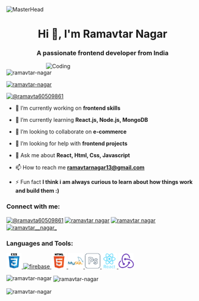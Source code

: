 ![MasterHead](https://encrypted-tbn0.gstatic.com/images?q=tbn:ANd9GcQP_1HdV5y7DZ8WRki3KpnANGoLguU_jWnXFD_pwxxlC8yGQ8CIH1cXOtH2kqwKB5tS_w&usqp=CAU)
<h1 align="center">Hi 👋, I'm Ramavtar Nagar</h1>
<h3 align="center">A passionate frontend developer from India</h3>
<img align="right" alt="Coding" width="400" src="https://media4.giphy.com/media/qgQUggAC3Pfv687qPC/200.webp?cid=ecf05e47tegnqfomhnbdlbvpsbjoayu1amshpby468pfnc0p&ep=v1_gifs_search&rid=200.webp&ct=g">

<p align="left"> <img src="https://komarev.com/ghpvc/?username=ramavtar-nagar&label=Profile%20views&color=0e75b6&style=flat" alt="ramavtar-nagar" /> </p>

<p align="left"> <a href="https://github.com/ryo-ma/github-profile-trophy"><img src="https://github-profile-trophy.vercel.app/?username=ramavtar-nagar" alt="ramavtar-nagar" /></a> </p>

<p align="left"> <a href="https://twitter.com/@ramavta60509861" target="blank"><img src="https://img.shields.io/twitter/follow/@ramavta60509861?logo=twitter&style=for-the-badge" alt="@ramavta60509861" /></a> </p>

- 🔭 I’m currently working on **frontend skills**

- 🌱 I’m currently learning **React.js, Node.js, MongoDB**

- 👯 I’m looking to collaborate on **e-commerce**

- 🤝 I’m looking for help with **frontend projects**

- 💬 Ask me about **React, Html, Css, Javascript**

- 📫 How to reach me **ramavtarnagar13@gmail.com**

- ⚡ Fun fact **I think i am always curious to learn about how things work and build them :)**

<h3 align="left">Connect with me:</h3>
<p align="left">
<a href="https://twitter.com/@ramavta60509861" target="blank"><img align="center" src="https://raw.githubusercontent.com/rahuldkjain/github-profile-readme-generator/master/src/images/icons/Social/twitter.svg" alt="@ramavta60509861" height="30" width="40" /></a>
<a href="https://linkedin.com/in/ramavtar nagar" target="blank"><img align="center" src="https://raw.githubusercontent.com/rahuldkjain/github-profile-readme-generator/master/src/images/icons/Social/linked-in-alt.svg" alt="ramavtar nagar" height="30" width="40" /></a>
<a href="https://stackoverflow.com/users/ramavtar nagar" target="blank"><img align="center" src="https://raw.githubusercontent.com/rahuldkjain/github-profile-readme-generator/master/src/images/icons/Social/stack-overflow.svg" alt="ramavtar nagar" height="30" width="40" /></a>
<a href="https://instagram.com/ramavtar__nagar_" target="blank"><img align="center" src="https://raw.githubusercontent.com/rahuldkjain/github-profile-readme-generator/master/src/images/icons/Social/instagram.svg" alt="ramavtar__nagar_" height="30" width="40" /></a>
</p>

<h3 align="left">Languages and Tools:</h3>
<p align="left"> <a href="https://www.w3schools.com/css/" target="_blank" rel="noreferrer"> <img src="https://raw.githubusercontent.com/devicons/devicon/master/icons/css3/css3-original-wordmark.svg" alt="css3" width="40" height="40"/> </a> <a href="https://firebase.google.com/" target="_blank" rel="noreferrer"> <img src="https://www.vectorlogo.zone/logos/firebase/firebase-icon.svg" alt="firebase" width="40" height="40"/> </a> <a href="https://www.w3.org/html/" target="_blank" rel="noreferrer"> <img src="https://raw.githubusercontent.com/devicons/devicon/master/icons/html5/html5-original-wordmark.svg" alt="html5" width="40" height="40"/> </a> <a href="https://www.mysql.com/" target="_blank" rel="noreferrer"> <img src="https://raw.githubusercontent.com/devicons/devicon/master/icons/mysql/mysql-original-wordmark.svg" alt="mysql" width="40" height="40"/> </a> <a href="https://www.photoshop.com/en" target="_blank" rel="noreferrer"> <img src="https://raw.githubusercontent.com/devicons/devicon/master/icons/photoshop/photoshop-line.svg" alt="photoshop" width="40" height="40"/> </a> <a href="https://reactjs.org/" target="_blank" rel="noreferrer"> <img src="https://raw.githubusercontent.com/devicons/devicon/master/icons/react/react-original-wordmark.svg" alt="react" width="40" height="40"/> </a> <a href="https://redux.js.org" target="_blank" rel="noreferrer"> <img src="https://raw.githubusercontent.com/devicons/devicon/master/icons/redux/redux-original.svg" alt="redux" width="40" height="40"/> </a> </p>

<p><img align="left" src="https://github-readme-stats.vercel.app/api/top-langs?username=ramavtar-nagar&show_icons=true&locale=en&layout=compact" alt="ramavtar-nagar" /></p>

<p>&nbsp;<img align="center" src="https://github-readme-stats.vercel.app/api?username=ramavtar-nagar&show_icons=true&locale=en" alt="ramavtar-nagar" /></p>

<p><img align="center" src="https://github-readme-streak-stats.herokuapp.com/?user=ramavtar-nagar&" alt="ramavtar-nagar" /></p>
